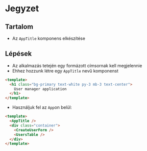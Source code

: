 # Jegyzet

## Tartalom
- Az `AppTitle` komponens elkészítése

## Lépések
- Az alkalmazás tetején egy formázott címsornak kell megjelennie
- Ehhez hozzunk létre egy `AppTitle` nevű komponenst

```html
<template>
  <h1 class="bg-primary text-white py-3 mb-3 text-center">
    User manager application
  </h1>
</template>

```

- Használjuk fel az `App`on belül:

```html
<template>
  <AppTitle />
  <div class="container">
    <CreateUserForm />
    <UsersTable />
  </div>
</template>
```